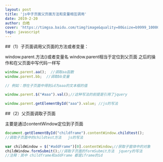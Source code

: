 ```yaml
---
layout: post
title: 'js中子页面父页面方法和变量相互调用'
date: 2019-2-20
author: 白皓
cover: 'https://timgsa.baidu.com/timg?image&quality=80&size=b9999_10000&sec=1550660699137&di=cfed2b636ffede4e62eb70fbe16d69f3&imgtype=0&src=http%3A%2F%2Fg.hiphotos.baidu.com%2Fzhidao%2Fpic%2Fitem%2F4a36acaf2edda3cc22fc82a30ae93901213f921c.jpg'
tags: javascript 
---
```



##（1）子页面调用父页面的方法或者变量：

window.parent.方法()或者变量名
window.parent相当于定位到父页面 之后的操作和在父页面中写代码一样写

```javascript
window.parent.aa();  //调取aa函数
window.parent.bb;  //调取bb变量
 
// 例如：想在子页面中得到id为aaa的文本框的值
 
window.parent.$("#aaa").val();//这种写法的前提是引用了jquery
 
window.parent.getElementById("aaa").value; //js的写法
```

##（2）父页面调取子页面

主要是通过contentWindow定位到子页面

```javascript
document.getElementById("childframe").contentWindow.childtest();
//调取子页面中的childtest方法   js的写法
 
var childWindow = $("#addFrame")[0].contentWindow;//获取子窗体中的对象
childWindow.formSubmit();//调取子页面的formSubmit方法  jquery的写法
//注释：其中 childframe和addFrame 都是iframe的id
```